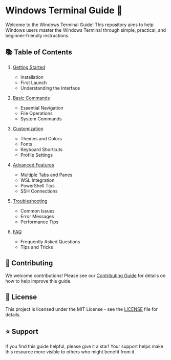 # Windows Terminal Guide 🚀

Welcome to the Windows Terminal Guide! This repository aims to help Windows users master the Windows Terminal through simple, practical, and beginner-friendly instructions.

## 📚 Table of Contents

1. [Getting Started](docs/getting-started.md)
   - Installation
   - First Launch
   - Understanding the Interface

2. [Basic Commands](docs/basic-commands.md)
   - Essential Navigation
   - File Operations
   - System Commands

3. [Customization](docs/customization.md)
   - Themes and Colors
   - Fonts
   - Keyboard Shortcuts
   - Profile Settings

4. [Advanced Features](docs/advanced-features.md)
   - Multiple Tabs and Panes
   - WSL Integration
   - PowerShell Tips
   - SSH Connections

5. [Troubleshooting](docs/troubleshooting.md)
   - Common Issues
   - Error Messages
   - Performance Tips

6. [FAQ](docs/faq.md)
   - Frequently Asked Questions
   - Tips and Tricks

## 🤝 Contributing

We welcome contributions! Please see our [Contributing Guide](CONTRIBUTING.md) for details on how to help improve this guide.

## 📝 License

This project is licensed under the MIT License - see the [LICENSE](LICENSE) file for details.

## ⭐ Support

If you find this guide helpful, please give it a star! Your support helps make this resource more visible to others who might benefit from it.